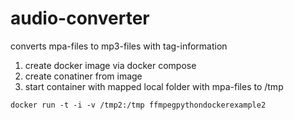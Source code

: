 # audio-converter

converts mpa-files to mp3-files with tag-information

1. create docker image via docker compose
1. create conatiner from image
1. start container with mapped local folder with mpa-files to /tmp

`docker run -t -i -v /tmp2:/tmp ffmpegpythondockerexample2`

